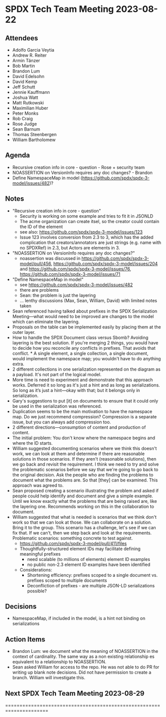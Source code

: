 # SPDX Tech Team Meeting 2023-08-22
 
## Attendees
* Adolfo Garcia Veytia
* Andrew R. Reiter
* Armin Tänzer
* Bob Martin
* Brandon Lum
* David Edelsohn
* David Kemp
* Jeff Schutt
* Jennie Kauffmann
* Joshua Watt
* Matt Rutkowski
* Maximilian Huber
* Peter Monks
* Rob Craig
* Rose Judge
* Sean Barnum
* Thomas Steenbergen
* William Bartholomew

## Agenda
* Recursive creation info in core - question - Rose + security team
* NOASSERTION on VersionInfo requires any doc changes? - Brandon
* Define NamespaceMap in model (https://github.com/spdx/spdx-3-model/issues/482)?

## Notes
* "Recursive creation info in core - question"
  * Security is working on some example and tries to fit it in JSONLD
  * The acme organization can create itsel, so the creator could contain the ID of the element
  * see also: https://github.com/spdx/spdx-3-model/issues/123
  * Issue 123 involves conversion from 2.3 to 3, which has the added complication that creators/annotators are just strings (e.g. name with no SPDXRef) in 2.3, but Actors are elements in 3.
* "NOASSERTION on VersionInfo requires any doc changes?"
  * noassertion was discussed in https://github.com/spdx/spdx-3-model/pull/456, https://github.com/spdx/spdx-3-model/issues/204 and https://github.com/spdx/spdx-3-model/issues/76, https://github.com/spdx/spdx-3-model/issues/71
* "Define NamespaceMap in model"
  *  see https://github.com/spdx/spdx-3-model/issues/482
  * there are problems
  * Sean: the problem is just the layering
  * ... lenthy discussions (Max, Sean, William, David) with limited notes taken
* Sean referenced having talked about prefixes in the SPDX Serialization Meeting—what would need to be improved are changes to the model which can eliminate the layering. 
* Proposals on the table can be implemented easily by placing them at the outer layer. 
* How to handle the SPDX Document class versus Sbomb?  Avoiding layering is the best solution. If you're merging 2 things, you would have to decide how you reconcile any conflicts in prefixes. That avoids that conflict. * A single element, a single collection, a single document, would implement the namespace map; you wouldn't have to do anything extra.
* 2 different collections in one serialization represented on the diagram as a payload. It's not part of the logical model. 
* More time is need to experiment and demonstrate that this approach works. Deferred it so long as it's just a hint and as long as serializations. So long as it’s just a hint—okay with that; but it belongs only in serialization.
* Gary's suggestions to put [it] on documents to ensure that it could only be used in the serialization was referenced. 
* Duplication seems to be the main motivation to have the namespace map. Do we just recommend compression? Compression is a separate issue, but you can always add compression too.
* 2 different directions—consumption of content and production of content.
* The initial problem: You don't know where the namespace begins and where the ID starts.
* William suggested documenting scenarios where we think this doesn't work, we can look at them and determine if there are reasonable solutions in those scenarios. If they aren't (reasonable solutions), then we go back and revisit the requirement. I think we need to try and solve the problematic scenarios before we say that we're going to go back to the original decision. Ask the people who are finding the problems to document what the problems are. So that [they] can be examined. This approach was agreed to.
* Sean proposed creating a scenario illustrating the problem and asked if people could help identify and document and give a simple example. Until we know exactly what the problems that are being raised are, like the layering one. Recommends working on this in the collaboration to document.
* William suggested that what is needed is scenarios that we think don't work so that we can look at those. We can collaborate on a solution. Bring it to the group. This scenario has a challenge, let's see if we can fix that. If we can't, then we step back and look at the requirements. Problematic scenarios: something concrete to test against.
  * https://github.com/spdx/spdx-3-model/pull/411/files
  * Thoughtfully-structured element IDs may facilitate defining meaningful prefixes
    - need scalable (to millions of elements) element ID examples
    - no public non-2.3 element ID examples have been identified
  * Considerations:
     - Shortening efficiency: prefixes scoped to a single document vs. prefixes scoped to multiple documents
     - Deconfliction of prefixes - are multiple JSON-LD serializations possible?

## Decisions
 * NamespaceMap, if included in the model, is a hint not binding on serializations

## Action Items
* Brandon Lum: we document what the meaning of NOASSERTION in the context of cardinality. The same way as a non existing relationship es equivalent to a relationship to NOASSERTION.
* Sean asked William for access to the repo. He was not able to do PR for writing up blank note decisions. Did not have permission to create a branch. William will investigate this.

## Next SPDX Tech Team Meeting 2023-08-29

=====================================================================

